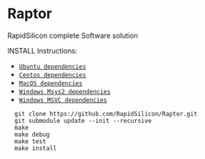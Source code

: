# Raptor
RapidSilicon complete Software solution

INSTALL Instructions:

 * [`Ubuntu dependencies`](.github/workflows/install_ubuntu_dependencies_build.sh)
 * [`Centos dependencies`](.github/workflows/install_centos_dependencies_build.sh)
 * [`MacOS dependencies`](.github/workflows/install_macos_dependencies_build.sh)
 * [`Windows Msys2 dependencies`](.github/workflows/main.yaml)
 * [`Windows MSVC dependencies`](.github/workflows/main.yaml)

```
  git clone https://github.com/RapidSilicon/Raptor.git
  git submodule update --init --recursive
  make
  make debug
  make test
  make install
```
    
